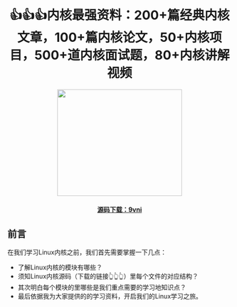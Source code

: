 <div align=center>
  
  # 👍👍👍内核最强资料：200+篇经典内核文章，100+篇内核论文，50+内核项目，500+道内核面试题，80+内核讲解视频
    
</div>
<div align=center >
<img height="240" width="280" src="https://img12.360buyimg.com/ddimg/jfs/t1/194768/6/15049/33737/60fe73c5E29d5ae0e/c5592d184e06b78e.png"></img>

#### [源码下载：9vni](https://pan.baidu.com/s/15fOf1EvhV8yv5QqmFWjLBw)
  
</div>

## 前言
在我们学习Linux内核之前，我们首先需要掌握一下几点：

* 了解Linux内核的模块有哪些？
* 须知Linux内核源码（下载的链接👆👆👆）里每个文件的对应结构？
* 其次明白每个模块的里哪些是我们重点需要的学习地知识点？
* 最后依据我为大家提供的的学习资料，开启我们的Linux学习之旅。
